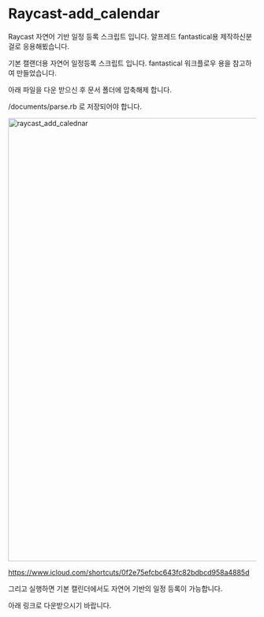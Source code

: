# Raycast-add_calendar
Raycast 자연어 기반 일정 등록 스크립트 입니다.  알프레드 fantastical용 제작하신분걸로 응용해뵜습니다.


기본 캘랜더용 자연어 일정등록 스크립트 입니다. fantastical 워크플로우 용을 참고하여 만들었습니다.

아래 파일을 다운 받으신 후 문서 폴더에 압축해제 합니다.

/documents/parse.rb 로 저장되어야 합니다.




<img width="900" alt="raycast_add_calednar" src="https://hjm79.top/wp-content/uploads/2023/01/raycast-caledar-add_event-1.mp4">






https://www.icloud.com/shortcuts/0f2e75efcbc643fc82bdbcd958a4885d

그리고 실행하면 기본 캘린더에서도 자연어 기반의 일정 등록이 가능합니다.

아래 링크로 다운받으시기 바랍니다.
